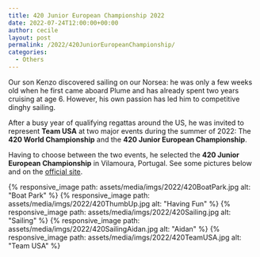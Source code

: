 ```yaml
---
title: 420 Junior European Championship 2022
date: 2022-07-24T12:00:00+00:00
author: cecile
layout: post
permalink: /2022/420JuniorEuropeanChampionship/
categories:
  - Others
---
```

Our son Kenzo discovered sailing on our Norsea: he was only a few weeks old when he
first came aboard Plume and has already spent two years cruising at age 6. However, his own
passion has led him to competitive dinghy sailing.

After a busy year of qualifying regattas around the US, he was invited to
represent **Team USA** at two major events during the summer of 2022: The **420
World Championship** and the **420 Junior European Championship**. 

Having to choose between the two events, he selected the **420 Junior European
Championship** in Vilamoura, Portugal. See some pictures below and on the
[official site](https://int420class.smugmug.com/2022-Galleries/2022-420-Junior-Europeans).

{% responsive_image path: assets/media/imgs/2022/420BoatPark.jpg alt: "Boat Park" %}
{% responsive_image path: assets/media/imgs/2022/420ThumbUp.jpg alt: "Having Fun" %}
{% responsive_image path: assets/media/imgs/2022/420Sailing.jpg alt: "Sailing" %}
{% responsive_image path: assets/media/imgs/2022/420SailingAidan.jpg alt: "Aidan" %}
{% responsive_image path: assets/media/imgs/2022/420TeamUSA.jpg alt: "Team USA" %}

